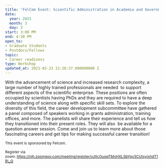 ```yaml
---
title: 'FelCom Event: Scientific Administration in Academia and Government'
date:
  year: 2021
  month: 3
  day: 3
start: 3:00 PM
end: 4:30 PM
open_to:
- Graduate Students
- Postdocs/Fellows
topic:
- Career readiness
type: Workshop
updated_at: 2021-02-23 22:26:37.000000000 Z
---
```

With the advancement of science and increased research complexity, a
large number of highly trained professionals are needed  to support
different aspects of the scientific enterprise. These positions are
often occupied by scientists having PhDs and they are required to have a
deep understanding of science along with specific skill sets. To explore
the diversity of this field, the career development subcommittee have
gathered a panel composed of speakers working in grants administration,
training offices, and more. The panelists will share their experience
and tell us how they transitioned into their present roles. They will
also  be available for a question answer session. Come and join us to
learn more about those fascinating careers and get tips for making
successful career transition!

<span style="font-size: 12px;">This event is sponsored by Felcom.</span>

<span style="font-size: 12px;">Register via
zoom: https://nih.zoomgov.com/meeting/register/vJItcOuoqTMsHXLSbYgy3CUtsyixhdT1B\_Q</span>

 
